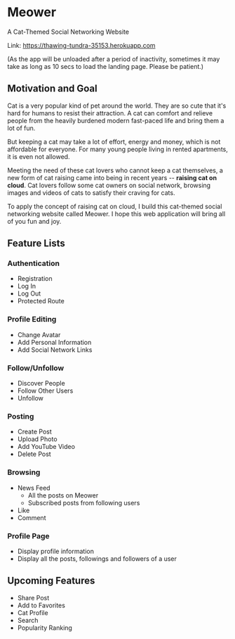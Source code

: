 # Meower

A Cat-Themed Social Networking Website

Link: https://thawing-tundra-35153.herokuapp.com

(As the app will be unloaded after a period of inactivity, sometimes it may take as long as 10 secs to load the landing page. Please be patient.)

## Motivation and Goal

Cat is a very popular kind of pet around the world. They are so cute that it's hard for humans to resist their attraction. A cat can comfort and relieve people from the heavily burdened
modern fast-paced life and bring them a lot of fun.

But keeping a cat may take a lot of effort, energy and money, which is not affordable for everyone. For many young people living in rented apartments, it is even not allowed.

Meeting the need of these cat lovers who cannot keep a cat themselves, a new form of cat raising came into being in recent years -- **raising cat on cloud**. Cat lovers follow some cat
owners on social network, browsing images and videos of cats to satisfy their craving for cats.

To apply the concept of raising cat on cloud, I build this cat-themed social networking website called Meower. I hope this web application will bring all of you fun and joy.

## Feature Lists

### Authentication

- Registration
- Log In
- Log Out
- Protected Route

### Profile Editing

- Change Avatar
- Add Personal Information
- Add Social Network Links

### Follow/Unfollow

- Discover People
- Follow Other Users
- Unfollow

### Posting

- Create Post
- Upload Photo
- Add YouTube Video
- Delete Post

### Browsing

- News Feed
  - All the posts on Meower
  - Subscribed posts from following users
- Like
- Comment

### Profile Page

- Display profile information
- Display all the posts, followings and followers of a user

## Upcoming Features

- Share Post
- Add to Favorites
- Cat Profile
- Search
- Popularity Ranking

